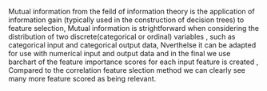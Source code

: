 Mutual information from the feild of information theory is the application of information gain (typically used in the construction of decision trees) to feature selection, Mutual information is strightforward
 when considering  the distribution of two discrete(categorical or ordinal) variables , such as categorical input and categorical output data, Nverthelse it can be adapted for use with numerical input and output 
 data and in the final we use barchart of the feature importance scores for each input feature is created , Compared to the correlation feature slection method we can clearly see many more feature scored as being
 relevant.
